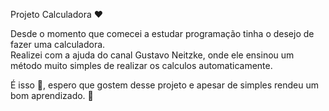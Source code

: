 Projeto Calculadora ❤️

Desde o momento que comecei a estudar programação tinha o desejo de fazer uma calculadora. </br>
Realizei com a ajuda do canal Gustavo Neitzke, 
onde ele ensinou um método muito simples de realizar os calculos automaticamente.
 

É isso 🥰, espero que gostem desse projeto e apesar de simples rendeu um bom aprendizado. 👋
